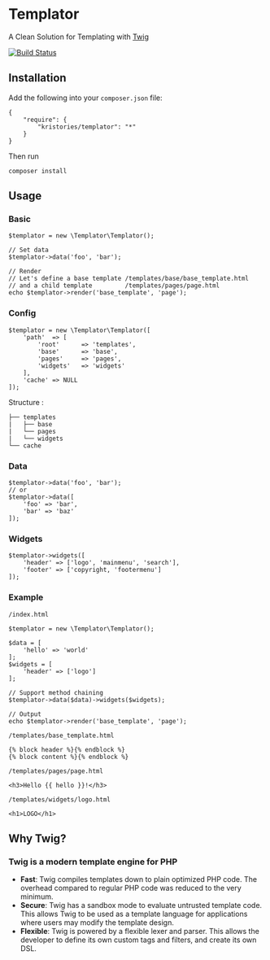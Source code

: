 # Templator

A Clean Solution for Templating with [Twig](twig.sensiolabs.org)

[![Build Status](https://travis-ci.org/Kristories/Templator.png)](https://travis-ci.org/Kristories/Templator)

## Installation

Add the following into your `composer.json` file:

    {
        "require": {
            "kristories/templator": "*"
        }
    }

Then run

    composer install


## Usage

### Basic

    $templator = new \Templator\Templator();

    // Set data
    $templator->data('foo', 'bar');

    // Render
    // Let's define a base template /templates/base/base_template.html
    // and a child template         /templates/pages/page.html
    echo $templator->render('base_template', 'page');

### Config

    $templator = new \Templator\Templator([
        'path'  => [
            'root'      => 'templates',
            'base'      => 'base',
            'pages'     => 'pages',
            'widgets'   => 'widgets'
        ],
        'cache' => NULL
    ]);

Structure :

    ├── templates
    |   ├── base
    |   └── pages
    |   └── widgets
    └── cache

### Data

    $templator->data('foo', 'bar');
    // or
    $templator->data([
        'foo' => 'bar',
        'bar' => 'baz'
    ]);

### Widgets

    $templator->widgets([
        'header' => ['logo', 'mainmenu', 'search'],
        'footer' => ['copyright, 'footermenu']
    ]);

### Example

`/index.html`

    $templator = new \Templator\Templator();

    $data = [
        'hello' => 'world'
    ];
    $widgets = [
        'header' => ['logo']
    ];

    // Support method chaining
    $templator->data($data)->widgets($widgets);

    // Output
    echo $templator->render('base_template', 'page');

`/templates/base_template.html`
    
    {% block header %}{% endblock %}
    {% block content %}{% endblock %}

`/templates/pages/page.html`
    
    <h3>Hello {{ hello }}!</h3>

`/templates/widgets/logo.html`

    <h1>LOGO</h1>

## Why Twig?

### Twig is a modern template engine for PHP

- **Fast**: Twig compiles templates down to plain optimized PHP code. The overhead compared to regular PHP code was reduced to the very minimum.
- **Secure**: Twig has a sandbox mode to evaluate untrusted template code. This allows Twig to be used as a template language for applications where users may modify the template design.
- **Flexible**: Twig is powered by a flexible lexer and parser. This allows the developer to define its own custom tags and filters, and create its own DSL.